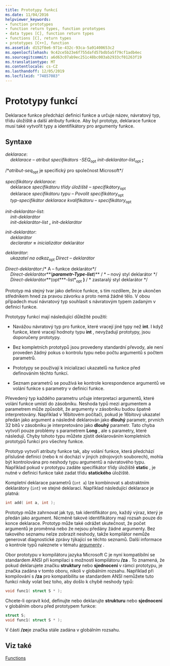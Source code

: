 ```yaml
---
title: Prototypy funkcí
ms.date: 11/04/2016
helpviewer_keywords:
- function prototypes
- function return types, function prototypes
- data types [C], function return types
- functions [C], return types
- prototypes [C++], function
ms.assetid: d152f8e6-971e-432c-93ca-5a91400653c2
ms.openlocfilehash: 9c42ce5b23e6f755dafd57bdb5a5f79cf1adb4ec
ms.sourcegitcommit: a6d63c07ab9ec251c48bc003ab2933cf01263f19
ms.translationtype: MT
ms.contentlocale: cs-CZ
ms.lasthandoff: 12/05/2019
ms.locfileid: "74857083"
---
```

# <a name="function-prototypes"></a>Prototypy funkcí

Deklarace funkce předchází definici funkce a určuje název, návratový typ, třídu úložiště a další atributy funkce. Aby byl prototyp, deklarace funkce musí také vytvořit typy a identifikátory pro argumenty funkce.

## <a name="syntax"></a>Syntaxe

*deklarace*:<br/>
&nbsp;&nbsp;&nbsp;&nbsp;*deklarace – atribut specifikátors* *-SEQ*<sub>opt</sub> *init-deklarátor-list*<sub>opt</sub> **;**

/\**atribut-seq*<sub>opt</sub> je specifický pro společnost Microsoft\*/

*specifikátory deklarace*:<br/>
&nbsp;&nbsp;&nbsp;&nbsp;deklarace *specifikátoru třídy úložiště* – *specifikátory*<sub>opt</sub> <br/>
&nbsp;&nbsp;&nbsp;&nbsp;deklarace *specifikátoru typu* *– Povolit specifikátory*<sub>opt</sub> <br/>
&nbsp;&nbsp;&nbsp;&nbsp;*typ-specifikátor deklarace kvalifikátoru* *– specifikátory*<sub>opt</sub>

*init-deklarátor-list*:<br/>
&nbsp;&nbsp;&nbsp;&nbsp;*init-deklarátor*<br/>
&nbsp;&nbsp;&nbsp;&nbsp;*init-deklarátor-list*  **,**  *init-deklarátor*

*init-deklarátor*:<br/>
&nbsp;&nbsp;&nbsp;&nbsp;*deklarátor*<br/>
&nbsp;&nbsp;&nbsp;&nbsp;*declarator* **=** *inicializátor* deklarátor

*deklarátor*:<br/>
&nbsp;&nbsp;&nbsp;&nbsp;*ukazatel na odkaz*<sub>opt</sub> *Direct – deklarátor*

*Direct-deklarátor*:/\* A – funkce deklarátor\*/<br/>
&nbsp;&nbsp;&nbsp;&nbsp;*Direct-deklarátor***(***parametr-Type-list***)**   / \* – nový styl deklarátor      \*/<br/>
&nbsp;&nbsp;&nbsp;&nbsp;*Direct-deklarátor***(opt***-list*<sub>opt</sub> **)**  / \* zastaralý styl deklarátor    \*/

Prototyp má stejný tvar jako definice funkce, s tím rozdílem, že je ukončen středníkem hned za pravou závorku a proto nemá žádné tělo. V obou případech musí návratový typ souhlasit s návratovým typem zadaným v definici funkce.

Prototypy funkcí mají následující důležité použití:

- Navážou návratový typ pro funkce, které vracejí jiné typy než **int**. I když funkce, které vracejí hodnoty typu **int** , nevyžadují prototypy, jsou doporučeny prototypy.

- Bez kompletních prototypů jsou provedeny standardní převody, ale není proveden žádný pokus o kontrolu typu nebo počtu argumentů s počtem parametrů.

- Prototypy se používají k inicializaci ukazatelů na funkce před definováním těchto funkcí.

- Seznam parametrů se používá ke kontrole korespondence argumentů ve volání funkce s parametry v definici funkce.

Převedený typ každého parametru určuje interpretaci argumentů, které volání funkce umístí do zásobníku. Neshoda typů mezi argumentem a parametrem může způsobit, že argumenty v zásobníku budou špatně interpretovány. Například v 16bitovém počítači, pokud je 16bitový ukazatel předán jako argument a následně deklarován jako **dlouhý** parametr, prvních 32 bitů v zásobníku je interpretováno jako **dlouhý** parametr. Tato chyba vytvoří pouze problémy s parametrem **Long** , ale s parametry, které následují. Chyby tohoto typu můžete zjistit deklarováním kompletních prototypů funkcí pro všechny funkce.

Prototyp vytvoří atributy funkce tak, aby volání funkce, která předchází příslušné definici (nebo k ní dochází v jiných zdrojových souborech), mohla být kontrolována pro neshody typu argumentů a návratového typu. Například pokud v prototypu zadáte specifikátor třídy úložiště **static** , je nutné v definici funkce také zadat třídu **statického** úložiště.

Kompletní deklarace parametrů (`int a`) lze kombinovat s abstraktním deklarátory (`int`) ve stejné deklaraci. Například následující deklarace je platná:

```C
int add( int a, int );
```

Prototyp může zahrnovat jak typ, tak identifikátor pro, každý výraz, který je předán jako argument. Nicméně takové identifikátory mají rozsah pouze do konce deklarace. Prototyp může také odrážet skutečnost, že počet argumentů je proměnná nebo že nejsou předány žádné argumenty. Bez takového seznamu nelze zobrazit neshody, takže kompilátor nemůže generovat diagnostické zprávy týkající se těchto seznamů. Další informace o kontrole typů naleznete v tématu [argumenty](../c-language/arguments.md) .

Obor prototypu v kompilátoru jazyka Microsoft C je nyní kompatibilní se standardem ANSI při kompilaci s možností kompilátoru **/za** . To znamená, že pokud deklarujete značku **struktury** nebo **sjednocení** v rámci prototypu, je značka zadána v tomto oboru, nikoli v globálním rozsahu. Například při kompilování s **/za** pro kompatibilitu se standardem ANSI nemůžete tuto funkci nikdy volat bez toho, aby došlo k chybě neshody typů:

```C
void func1( struct S * );
```

Chcete-li opravit kód, definujte nebo deklarujte **strukturu** nebo **sjednocení** v globálním oboru před prototypem funkce:

```C
struct S;
void func1( struct S * );
```

V části **/ze**je značka stále zadána v globálním rozsahu.

## <a name="see-also"></a>Viz také

[Functions](../c-language/functions-c.md)
